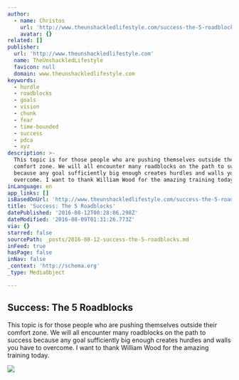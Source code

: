 ```yaml
---
author:
  - name: Christos
    url: 'http://www.theunshackledlifestyle.com/success-the-5-roadblocks/'
    avatar: {}
related: []
publisher:
  url: 'http://www.theunshackledlifestyle.com'
  name: TheUnshackledLifestyle
  favicon: null
  domain: www.theunshackledlifestyle.com
keywords:
  - hurdle
  - roadblocks
  - goals
  - vision
  - chunk
  - fear
  - time-bounded
  - success
  - pdca
  - xyz
description: >-
  This topic is for those people who are pushing themselves outside their
  comfort zone. We will all encounter many roadblocks on the path to success
  because any goal sufficiently big enough creates hurdles and walls you have to
  overcome. I want to thank William Wood for the amazing training today.
inLanguage: en
app_links: []
isBasedOnUrl: 'http://www.theunshackledlifestyle.com/success-the-5-roadblocks/'
title: 'Success: The 5 Roadblocks'
datePublished: '2016-08-12T00:28:06.298Z'
dateModified: '2016-08-09T01:31:26.773Z'
via: {}
starred: false
sourcePath: _posts/2016-08-12-success-the-5-roadblocks.md
inFeed: true
hasPage: false
inNav: false
_context: 'http://schema.org'
_type: MediaObject

---
```

<article style=""><h1>Success: The 5 Roadblocks</h1><p>This topic is for those people who are pushing themselves outside their comfort zone. We will all encounter many roadblocks on the path to success because any goal sufficiently big enough creates hurdles and walls you have to overcome. I want to thank William Wood for the amazing training today.</p><img src="http://www.theunshackledlifestyle.com/TheUnshackledLifestyle/images/18660/5-Hurdles-to-success.png" /></article>